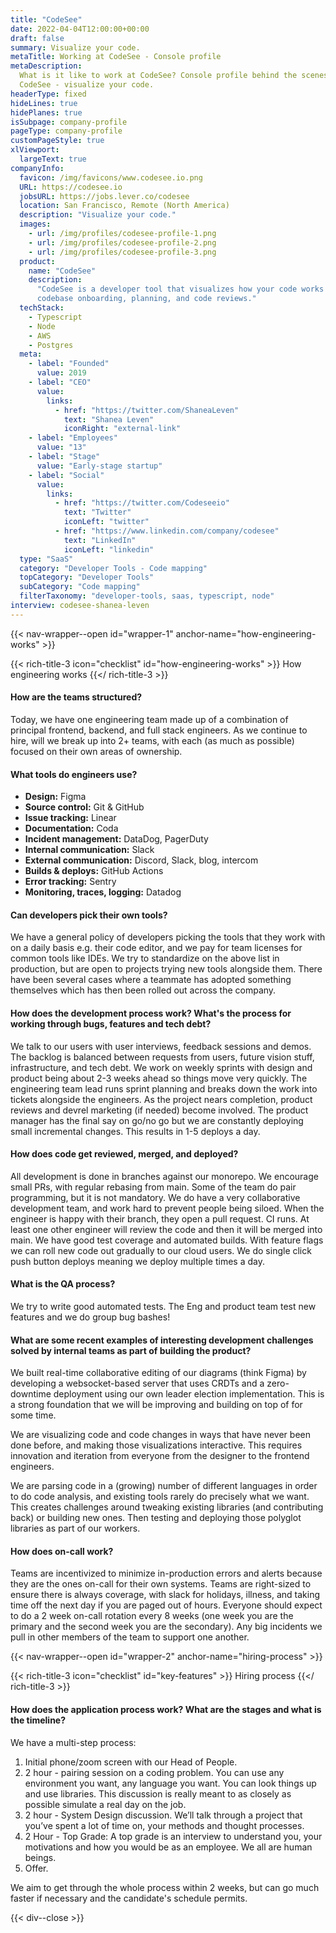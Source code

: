 ```yaml
---
title: "CodeSee"
date: 2022-04-04T12:00:00+00:00
draft: false
summary: Visualize your code.
metaTitle: Working at CodeSee - Console profile
metaDescription:
  What is it like to work at CodeSee? Console profile behind the scenes at
  CodeSee - visualize your code.
headerType: fixed
hideLines: true
hidePlanes: true
isSubpage: company-profile
pageType: company-profile
customPageStyle: true
xlViewport:
  largeText: true
companyInfo:
  favicon: /img/favicons/www.codesee.io.png
  URL: https://codesee.io
  jobsURL: https://jobs.lever.co/codesee
  location: San Francisco, Remote (North America)
  description: "Visualize your code."
  images:
    - url: /img/profiles/codesee-profile-1.png
    - url: /img/profiles/codesee-profile-2.png
    - url: /img/profiles/codesee-profile-3.png
  product:
    name: "CodeSee"
    description:
      "CodeSee is a developer tool that visualizes how your code works for
      codebase onboarding, planning, and code reviews."
  techStack:
    - Typescript
    - Node
    - AWS
    - Postgres
  meta:
    - label: "Founded"
      value: 2019
    - label: "CEO"
      value:
        links:
          - href: "https://twitter.com/ShaneaLeven"
            text: "Shanea Leven"
            iconRight: "external-link"
    - label: "Employees"
      value: "13"
    - label: "Stage"
      value: "Early-stage startup"
    - label: "Social"
      value:
        links:
          - href: "https://twitter.com/Codeseeio"
            text: "Twitter"
            iconLeft: "twitter"
          - href: "https://www.linkedin.com/company/codesee"
            text: "LinkedIn"
            iconLeft: "linkedin"
  type: "SaaS"
  category: "Developer Tools - Code mapping"
  topCategory: "Developer Tools"
  subCategory: "Code mapping"
  filterTaxonomy: "developer-tools, saas, typescript, node"
interview: codesee-shanea-leven
---
```


{{< nav-wrapper--open id="wrapper-1" anchor-name="how-engineering-works" >}}

{{< rich-title-3 icon="checklist" id="how-engineering-works" >}} How engineering
works {{</ rich-title-3 >}}

#### How are the teams structured?

Today, we have one engineering team made up of a combination of principal
frontend, backend, and full stack engineers. As we continue to hire, will we
break up into 2+ teams, with each (as much as possible) focused on their own
areas of ownership.

#### What tools do engineers use?

- **Design:** Figma
- **Source control:** Git & GitHub
- **Issue tracking:** Linear
- **Documentation:** Coda
- **Incident management:** DataDog, PagerDuty
- **Internal communication:** Slack
- **External communication:** Discord, Slack, blog, intercom
- **Builds & deploys:** GitHub Actions
- **Error tracking:** Sentry
- **Monitoring, traces, logging:** Datadog

#### Can developers pick their own tools?

We have a general policy of developers picking the tools that they work with on
a daily basis e.g. their code editor, and we pay for team licenses for common
tools like IDEs. We try to standardize on the above list in production, but are
open to projects trying new tools alongside them. There have been several cases
where a teammate has adopted something themselves which has then been rolled out
across the company.

#### How does the development process work? What's the process for working through bugs, features and tech debt?

We talk to our users with user interviews, feedback sessions and demos. The
backlog is balanced between requests from users, future vision stuff,
infrastructure, and tech debt. We work on weekly sprints with design and product
being about 2-3 weeks ahead so things move very quickly. The engineering team
lead runs sprint planning and breaks down the work into tickets alongside the
engineers. As the project nears completion, product reviews and devrel marketing
(if needed) become involved. The product manager has the final say on go/no go
but we are constantly deploying small incremental changes. This results in 1-5
deploys a day.

#### How does code get reviewed, merged, and deployed?

All development is done in branches against our monorepo. We encourage small
PRs, with regular rebasing from main. Some of the team do pair programming, but
it is not mandatory. We do have a very collaborative development team, and work
hard to prevent people being siloed. When the engineer is happy with their
branch, they open a pull request. CI runs. At least one other engineer will
review the code and then it will be merged into main. We have good test coverage
and automated builds. With feature flags we can roll new code out gradually to
our cloud users. We do single click push button deploys meaning we deploy
multiple times a day.

#### What is the QA process?

We try to write good automated tests. The Eng and product team test new features
and we do group bug bashes!

#### What are some recent examples of interesting development challenges solved by internal teams as part of building the product?

We built real-time collaborative editing of our diagrams (think Figma) by
developing a websocket-based server that uses CRDTs and a zero-downtime
deployment using our own leader election implementation. This is a strong
foundation that we will be improving and building on top of for some time.

We are visualizing code and code changes in ways that have never been done
before, and making those visualizations interactive. This requires innovation
and iteration from everyone from the designer to the frontend engineers.

We are parsing code in a (growing) number of different languages in order to do
code analysis, and existing tools rarely do precisely what we want. This creates
challenges around tweaking existing libraries (and contributing back) or
building new ones. Then testing and deploying those polyglot libraries as part
of our workers.

#### How does on-call work?

Teams are incentivized to minimize in-production errors and alerts because they
are the ones on-call for their own systems. Teams are right-sized to ensure
there is always coverage, with slack for holidays, illness, and taking time off
the next day if you are paged out of hours. Everyone should expect to do a 2
week on-call rotation every 8 weeks (one week you are the primary and the second
week you are the secondary). Any big incidents we pull in other members of the
team to support one another.

{{< nav-wrapper--open id="wrapper-2" anchor-name="hiring-process" >}}

{{< rich-title-3 icon="checklist" id="key-features" >}} Hiring process
{{</ rich-title-3 >}}

#### How does the application process work? What are the stages and what is the timeline?

We have a multi-step process:

1. Initial phone/zoom screen with our Head of People.
2. 2 hour - pairing session on a coding problem. You can use any environment you
   want, any language you want. You can look things up and use libraries. This
   discussion is really meant to as closely as possible simulate a real day on
   the job.
3. 2 hour - System Design discussion. We’ll talk through a project that you’ve
   spent a lot of time on, your methods and thought processes.
4. 2 Hour - Top Grade: A top grade is an interview to understand you, your
   motivations and how you would be as an employee. We all are human beings.
5. Offer.

We aim to get through the whole process within 2 weeks, but can go much faster
if necessary and the candidate's schedule permits.

{{< div--close >}}
